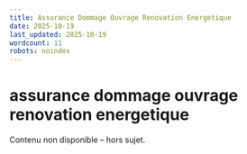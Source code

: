 ```yaml
---
title: Assurance Dommage Ouvrage Renovation Energetique
date: 2025-10-19
last_updated: 2025-10-19
wordcount: 11
robots: noindex
---
```


# assurance dommage ouvrage renovation energetique

Contenu non disponible – hors sujet.